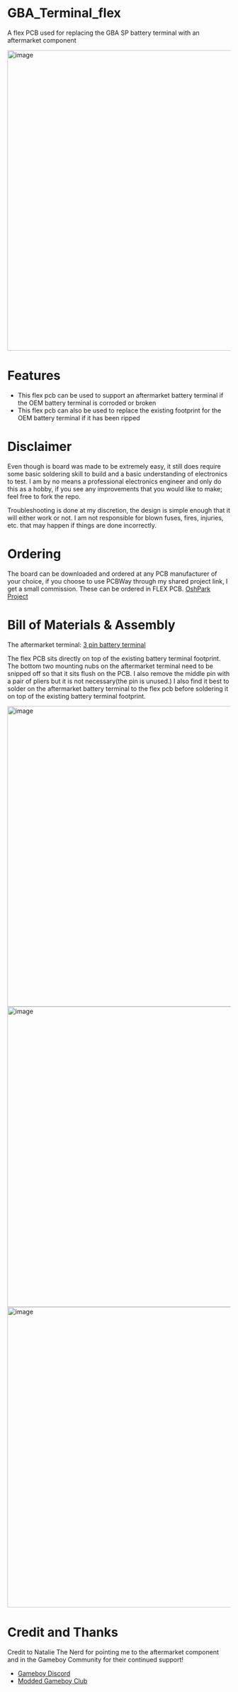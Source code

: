 # GBA_Terminal_flex
A flex PCB used for replacing the GBA SP battery terminal with an aftermarket component

<img width="717" height="677" alt="image" src="https://github.com/user-attachments/assets/2584e88d-a5d5-4ed9-931c-109d94171459" />

# Features
- This flex pcb can be used to support an aftermarket battery terminal if the OEM battery terminal is corroded or broken
- This flex pcb can also be used to replace the existing footprint for the OEM battery terminal if it has been ripped

# Disclaimer
Even though is board was made to be extremely easy, it still does require some basic soldering skill to build and a basic understanding of electronics to test. I am by no means a professional electronics engineer and only do this as a hobby, if you see any improvements that you would like to make; feel free to fork the repo.

Troubleshooting is done at my discretion, the design is simple enough that it will either work or not. I am not responsible for blown fuses, fires, injuries, etc. that may happen if things are done incorrectly.

# Ordering
The board can be downloaded and ordered at any PCB manufacturer of your choice, if you choose to use PCBWay through my shared project link, I get a small commission. These can be ordered in FLEX PCB.
[OshPark Project](https://oshpark.com/shared_projects/N7pCDY1n)

# Bill of Materials & Assembly
The aftermarket terminal: [3 pin battery terminal](https://www.lcsc.com/product-detail/C22464782.html)

The flex PCB sits directly on top of the existing battery terminal footprint. The bottom two mounting nubs on the aftermarket terminal need to be snipped off so that it sits flush on the PCB. I also remove the middle pin with a pair of pliers but it is not necessary(the pin is unused.) I also find it best to solder on the aftermarket battery terminal to the flex pcb before soldering it on top of the existing battery terminal footprint. 

<img width="700" height="677" alt="image" src="https://github.com/user-attachments/assets/477cd7a6-8a1b-4249-b884-65e4f15e2b87" />
<img width="700" height="677" alt="image" src="https://github.com/user-attachments/assets/6ee284d7-2724-4177-ba77-65c04e840a66" />
<img width="700" height="677" alt="image" src="https://github.com/user-attachments/assets/a4a22b72-3f78-4a4a-abbf-6449cd6fcf8e" />


# Credit and Thanks

Credit to Natalie The Nerd for pointing me to the aftermarket component and in the Gameboy Community for their continued support!

- [Gameboy Discord](https://discord.gg/xywcXQVD)
- [Modded Gameboy Club](https://discord.gg/79MY8BsW)
